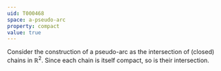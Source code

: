 ```yaml
---
uid: T000468
space: a-pseudo-arc
property: compact
value: true
---
```

Consider the construction of a pseudo-arc as the intersection of (closed) chains in $\mathbb{R}^2$. Since each chain is itself compact, so is their intersection.

